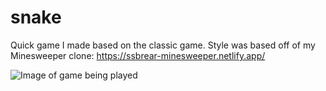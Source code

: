 # snake

Quick game I made based on the classic game. Style was based off of my Minesweeper clone: https://ssbrear-minesweeper.netlify.app/

![Image of game being played](https://i.ibb.co/BKWdrpN/Capture.png)
